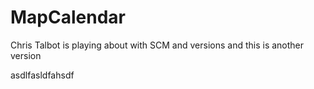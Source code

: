 # MapCalendar
Chris Talbot is playing about with SCM and versions and this is another version

asdlfasldfahsdf
